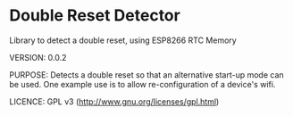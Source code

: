 Double Reset Detector
=====================

Library to detect a double reset, using ESP8266 RTC Memory

VERSION:	0.0.2

PURPOSE:	Detects a double reset so that an alternative start-up mode can
be used. One example use is to allow re-configuration of a device's wifi.

LICENCE:	GPL v3 (http://www.gnu.org/licenses/gpl.html)
